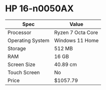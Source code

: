 # HP 16-n0050AX

| Spec | Value |
|---|---|
| Processor | Ryzen 7 Octa Core |
| Operating System | Windows 11 Home |
| Storage | 512 MB |
| RAM | 16 GB |
| Screen Size | 40.89 cm |
| Touch Screen | No |
| Price | $1057.79 |
